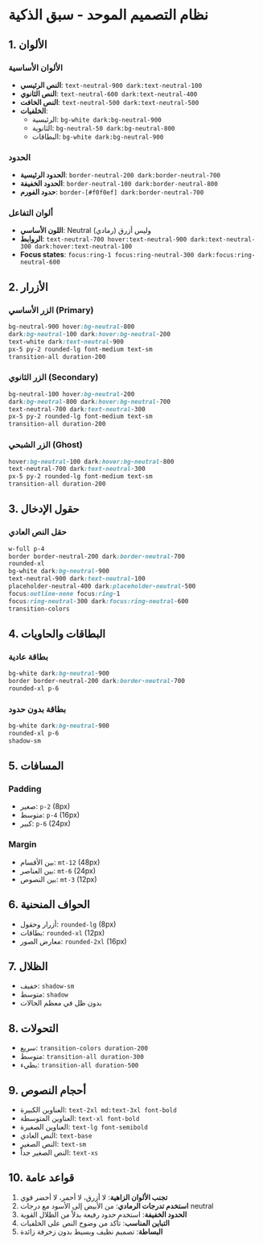 # نظام التصميم الموحد - سبق الذكية

## 1. الألوان

### الألوان الأساسية
- **النص الرئيسي**: `text-neutral-900 dark:text-neutral-100`
- **النص الثانوي**: `text-neutral-600 dark:text-neutral-400`
- **النص الخافت**: `text-neutral-500 dark:text-neutral-500`
- **الخلفيات**: 
  - الرئيسية: `bg-white dark:bg-neutral-900`
  - الثانوية: `bg-neutral-50 dark:bg-neutral-800`
  - البطاقات: `bg-white dark:bg-neutral-900`

### الحدود
- **الحدود الرئيسية**: `border-neutral-200 dark:border-neutral-700`
- **الحدود الخفيفة**: `border-neutral-100 dark:border-neutral-800`
- **حدود الفورم**: `border-[#f0f0ef] dark:border-neutral-700`

### ألوان التفاعل
- **اللون الأساسي**: Neutral (رمادي) وليس أزرق
- **الروابط**: `text-neutral-700 hover:text-neutral-900 dark:text-neutral-300 dark:hover:text-neutral-100`
- **Focus states**: `focus:ring-1 focus:ring-neutral-300 dark:focus:ring-neutral-600`

## 2. الأزرار

### الزر الأساسي (Primary)
```css
bg-neutral-900 hover:bg-neutral-800 
dark:bg-neutral-100 dark:hover:bg-neutral-200
text-white dark:text-neutral-900
px-5 py-2 rounded-lg font-medium text-sm
transition-all duration-200
```

### الزر الثانوي (Secondary)
```css
bg-neutral-100 hover:bg-neutral-200 
dark:bg-neutral-800 dark:hover:bg-neutral-700
text-neutral-700 dark:text-neutral-300
px-5 py-2 rounded-lg font-medium text-sm
transition-all duration-200
```

### الزر الشبحي (Ghost)
```css
hover:bg-neutral-100 dark:hover:bg-neutral-800
text-neutral-700 dark:text-neutral-300
px-5 py-2 rounded-lg font-medium text-sm
transition-all duration-200
```

## 3. حقول الإدخال

### حقل النص العادي
```css
w-full p-4 
border border-neutral-200 dark:border-neutral-700 
rounded-xl 
bg-white dark:bg-neutral-900 
text-neutral-900 dark:text-neutral-100 
placeholder-neutral-400 dark:placeholder-neutral-500
focus:outline-none focus:ring-1 
focus:ring-neutral-300 dark:focus:ring-neutral-600
transition-colors
```

## 4. البطاقات والحاويات

### بطاقة عادية
```css
bg-white dark:bg-neutral-900
border border-neutral-200 dark:border-neutral-700
rounded-xl p-6
```

### بطاقة بدون حدود
```css
bg-white dark:bg-neutral-900
rounded-xl p-6
shadow-sm
```

## 5. المسافات

### Padding
- صغير: `p-2` (8px)
- متوسط: `p-4` (16px)
- كبير: `p-6` (24px)

### Margin
- بين الأقسام: `mt-12` (48px)
- بين العناصر: `mt-6` (24px)
- بين النصوص: `mt-3` (12px)

## 6. الحواف المنحنية

- أزرار وحقول: `rounded-lg` (8px)
- بطاقات: `rounded-xl` (12px)
- معارض الصور: `rounded-2xl` (16px)

## 7. الظلال

- خفيف: `shadow-sm`
- متوسط: `shadow`
- بدون ظل في معظم الحالات

## 8. التحولات

- سريع: `transition-colors duration-200`
- متوسط: `transition-all duration-300`
- بطيء: `transition-all duration-500`

## 9. أحجام النصوص

- العناوين الكبيرة: `text-2xl md:text-3xl font-bold`
- العناوين المتوسطة: `text-xl font-bold`
- العناوين الصغيرة: `text-lg font-semibold`
- النص العادي: `text-base`
- النص الصغير: `text-sm`
- النص الصغير جداً: `text-xs`

## 10. قواعد عامة

1. **تجنب الألوان الزاهية**: لا أزرق، لا أحمر، لا أخضر قوي
2. **استخدم تدرجات الرمادي**: من الأبيض إلى الأسود مع درجات neutral
3. **الحدود الخفيفة**: استخدم حدود رفيعة بدلاً من الظلال القوية
4. **التباين المناسب**: تأكد من وضوح النص على الخلفيات
5. **البساطة**: تصميم نظيف وبسيط بدون زخرفة زائدة
